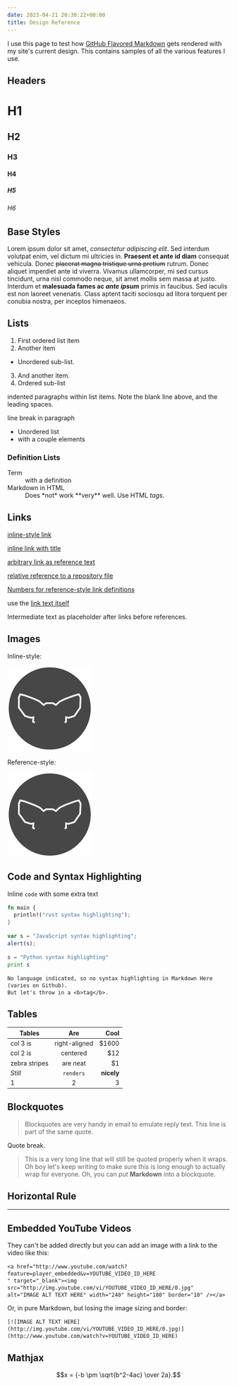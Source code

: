 ```yaml
---
date: 2023-04-21 20:30:22+00:00
title: Design Reference
---
```


I use this page to test how [GitHub Flavored Markdown](https://github.github.com/gfm/)
gets rendered with my site's current design. This contains samples of all the
various features I use.

## Headers

# H1

## H2

### H3

#### H4

##### H5

###### H6

## Base Styles

Lorem ipsum dolor sit amet, *consectetur adipiscing elit*. Sed interdum volutpat enim, vel dictum mi ultricies in. **Praesent et ante id diam** consequat vehicula. Donec ~~placerat magna tristique urna pretium~~ rutrum. Donec aliquet imperdiet ante id viverra. Vivamus ullamcorper, mi sed cursus tincidunt, urna nisl commodo neque, sit amet mollis sem massa at justo. Interdum et **malesuada fames ac _ante ipsum_** primis in faucibus. Sed iaculis est non laoreet venenatis. Class aptent taciti sociosqu ad litora torquent per conubia nostra, per inceptos himenaeos.

## Lists

1. First ordered list item
2. Another item
  * Unordered sub-list.
3. And another item.
  1. Ordered sub-list

   indented paragraphs within list items. Note the blank line above, and the leading spaces.

   line break in paragraph

- Unordered list
- with a couple elements

### Definition Lists

<dl>
  <dt>Term</dt>
  <dd>with a definition</dd>

  <dt>Markdown in HTML</dt>
  <dd>Does *not* work **very** well. Use HTML <em>tags</em>.</dd>
</dl>

## Links

[inline-style link](https://www.google.com)

[inline link with title](https://www.google.com "Google's Homepage")

[arbitrary link as reference text][Arbitrary case-insensitive reference text]

[relative reference to a repository file](../license)

[Numbers for reference-style link definitions][1]

use the [link text itself]

Intermediate text as placeholder after links before references.

[arbitrary case-insensitive reference text]: https://stelfox.net/
[1]: https://stelfox.net/about/
[link text itself]: https://stelfox.net/notes/

## Images

Inline-style:

![alt text](/logo.png "Logo Title Text 1")

Reference-style:

![alt text][logo]

[logo]: /logo.png "Logo Title Text 2"

## Code and Syntax Highlighting

Inline `code` with some extra text

```rust
fn main {
  println!("rust syntax highlighting");
}
```

```javascript
var s = "JavaScript syntax highlighting";
alert(s);
```

```python
s = "Python syntax highlighting"
print s
```

```
No language indicated, so no syntax highlighting in Markdown Here (varies on Github).
But let's throw in a <b>tag</b>.
```

## Tables

| Tables        | Are           | Cool   |
| ------------- |:-------------:| ------:|
| col 3 is      | right-aligned | $1600  |
| col 2 is      | centered      |   $12  |
| zebra stripes | are neat      |    $1  |
| *Still*         | `renders`       | **nicely** |
| 1             | 2             | 3      |

## Blockquotes

> Blockquotes are very handy in email to emulate reply text.
> This line is part of the same quote.

Quote break.

> This is a very long line that will still be quoted properly when it wraps. Oh boy let's keep writing to make sure this is long enough to actually wrap for everyone. Oh, you can *put* **Markdown** into a blockquote.

## Horizontal Rule

---

## Embedded YouTube Videos

They can't be added directly but you can add an image with a link to the video
like this:

```no-highlight
<a href="http://www.youtube.com/watch?feature=player_embedded&v=YOUTUBE_VIDEO_ID_HERE
" target="_blank"><img src="http://img.youtube.com/vi/YOUTUBE_VIDEO_ID_HERE/0.jpg"
alt="IMAGE ALT TEXT HERE" width="240" height="180" border="10" /></a>
```

Or, in pure Markdown, but losing the image sizing and border:

```no-highlight
[![IMAGE ALT TEXT HERE](http://img.youtube.com/vi/YOUTUBE_VIDEO_ID_HERE/0.jpg)](http://www.youtube.com/watch?v=YOUTUBE_VIDEO_ID_HERE)
```

## Mathjax

$$x = {-b \pm \sqrt{b^2-4ac} \over 2a}.$$
